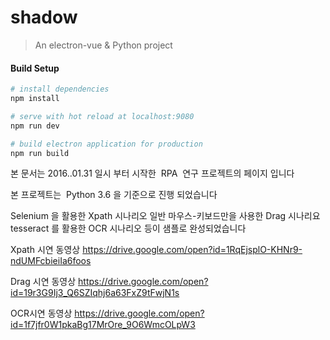 # shadow

> An electron-vue & Python project

#### Build Setup

``` bash
# install dependencies
npm install

# serve with hot reload at localhost:9080
npm run dev

# build electron application for production
npm run build


```

본 문서는 2016..01.31 일시 부터 시작한  RPA  연구 프로젝트의 페이지 입니다



본 프로젝트는  Python 3.6 을 기준으로 진행 되었습니다


Selenium 을 활용한 Xpath 시나리오
일반 마우스-키보드만을 사용한 Drag 시나리요
tesseract 를 활용한 OCR 시나리오
등이 샘플로 완성되었습니다



Xpath 시연 동영상
https://drive.google.com/open?id=1RqEjsplO-KHNr9-ndUMFcbieiIa6foos



Drag 시연 동영상
https://drive.google.com/open?id=19r3G9Ij3_Q6SZIqhj6a63FxZ9tFwjN1s



OCR시연 동영상
https://drive.google.com/open?id=1f7jfr0W1pkaBg17MrOre_9O6WmcOLpW3

